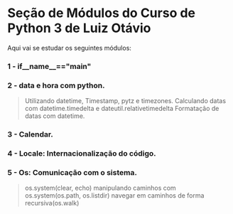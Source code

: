 # Seção de Módulos do Curso de Python 3 de Luiz Otávio
Aqui vai se estudar os seguintes módulos:

### 1 - if__name__=="__main__"

### 2 - data e hora com python.
> Utilizando datetime, Timestamp, pytz e timezones.
> Calculando datas com datetime.timedelta e dateutil.relativetimedelta 
> Formatação de datas com datetime.

### 3 - Calendar.

### 4 - Locale: Internacionalização do código.

### 5 - Os: Comunicação com o sistema.
> os.system(clear, echo)
> manipulando caminhos com os.system(os.path, os.listdir)
> navegar em caminhos de forma recursiva(os.walk)